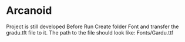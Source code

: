 # Arcanoid
Project is still developed 
Before Run Create folder Font and transfer the gradu.tft file to it. 
The path to the file should look like: Fonts/Gardu.ttf
